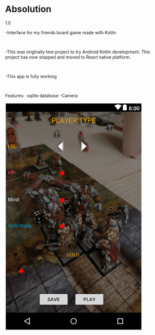 # Absolution
1.0

<p>-Interface for my friends board game made with Kotlin</p>
<br>
<p>-This was originally test project to try Android Kotlin development. This project has now stopped and moved to 
 React native platform. 
 </p>
 <br>
 <p>
 -This app is fully working
 </p>  
 <br>
 <p>Features:
 -sqlite database 
 -Camera
 <br>
 <br>
 <img src="absolutionPic.png" alt="GamePic"/>
 
 
